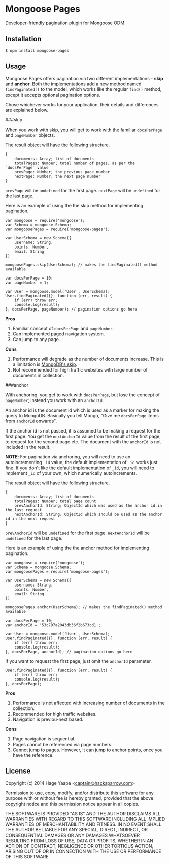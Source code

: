 Mongoose Pages
==============

Developer-friendly pagination plugin for Mongoose ODM.

## Installation

```
$ npm install mongoose-pages
```

## Usage

Mongoose Pages offers pagination via two different implementations - **skip** and **anchor**. Both the implementations add a new method named `findPaginated()` to the model, which works like the regular `find()` method, except it accepts optional pagination options.

Chose whichever works for your application, their details and differences are explained below.

###skip

When you work with skip, you will get to work with the familiar `docsPerPage` and `pageNumber` objects.

The result object will have the following structure.

```
{
    documents: Array; list of documents
    totalPages: Number; total number of pages, as per the `docsPerPage` value
    prevPage: NUmber; the previous page number
    nextPage: Number; the next page number
}
```

`prevPage` will be `undefined` for the first page. `nextPage` will be `undefined` for the last page.

Here is an example of using the the skip method for implementing pagination.

```
var mongoose = require('mongoose');
var Schema = mongoose.Schema;
var mongoosePages = require('mongoose-pages');

var UserSchema = new Schema({
    username: String,
    points: Number,
    email: String
})

mongoosePages.skip(UserSchema); // makes the findPaginated() method available

var docsPerPage = 10;
var pageNumber = 1;

var User = mongoose.model('User', UserSchema);
User.findPaginated({}, function (err, result) {
    if (err) throw err;
    console.log(result);
}, docsPerPage, pageNumber); // pagination options go here

```

**Pros**

1. Familiar concept of `docsPerPage` and `pageNumber`.
2. Can implemented paged navigation system.
3. Can jump to any page.

**Cons**

1. Performance will degrade as the number of documents increase. This is a limitation is [MongoDB's skip](http://docs.mongodb.org/manual/reference/method/cursor.skip/).
2. Not recommended for high traffic websites with large number of documents in collection.

###anchor

With anchoring, you get to work with `docsPerPage`, but lose the concept of `pageNumber`; instead you work with an `anchorId`.

An anchor id is the document id which is used as a marker for making the query to MongoDB. Basically you tell Mongo, "Give me `docsPerPage` items from `anchorId` onwards".

If the anchor id is not passed, it is assumed to be making a request for the first page. You get the `nextAnchorId` value from the result of the first page, to request for the second page etc. The document with the `anchorId` is not included in the result.

**NOTE**: For pagination via anchoring, you will need to use an autoincrementing `_id` value; the default implementation of `_id` works just fine. If you don't like the default implementation of `_id`, you will need to implement `_id` of your own, which numerically autoincrements.

The result object will have the following structure.

```
{
    documents: Array; list of documents
    totalPages: Number; total page count
    prevAnchorId: String; ObjectId which was used as the anchor id in the last request
    nextAnchorId: String; ObjectId which should be used as the anchor id in the next request
}
```

`prevAnchorId` will be `undefined` for the first page. `nextAnchorId` will be `undefined` for the last page.

Here is an example of using the the anchor method for implementing pagination.

```
var mongoose = require('mongoose');
var Schema = mongoose.Schema;
var mongoosePages = require('mongoose-pages');

var UserSchema = new Schema({
    username: String,
    points: Number,
    email: String
})

mongoosePages.anchor(UserSchema); // makes the findPaginated() method available

var docsPerPage = 10;
var anchorId = '53c797a2043db36f2b673cd1';

var User = mongoose.model('User', UserSchema);
User.findPaginated({}, function (err, result) {
    if (err) throw err;
    console.log(result);
}, docsPerPage, anchorId); // pagination options go here
```

If you want to request the first page, just omit the `anchorId` parameter.

```
User.findPaginated({}, function (err, result) {
    if (err) throw err;
    console.log(result);
}, docsPerPage);
```

**Pros**

1. Performance is not affected with increasing number of documents in the collection.
2. Recommended for high traffic websites.
3. Navigation is previou-next based.

**Cons**

1. Page navigation is sequential.
2. Pages cannot be referenced via page numbers.
3. Cannot jump to pages. However, it can jump to anchor points, once you have the reference.


## License

Copyright (c) 2014 Hage Yaapa &lt;captain@hacksparrow.com&gt;

Permission to use, copy, modify, and/or distribute this software for any purpose with or without fee is hereby granted, provided that the above copyright notice and this permission notice appear in all copies.

THE SOFTWARE IS PROVIDED "AS IS" AND THE AUTHOR DISCLAIMS ALL WARRANTIES WITH REGARD TO THIS SOFTWARE INCLUDING ALL IMPLIED WARRANTIES OF MERCHANTABILITY AND FITNESS. IN NO EVENT SHALL THE AUTHOR BE LIABLE FOR ANY SPECIAL, DIRECT, INDIRECT, OR CONSEQUENTIAL DAMAGES OR ANY DAMAGES WHATSOEVER RESULTING FROM LOSS OF USE, DATA OR PROFITS, WHETHER IN AN ACTION OF CONTRACT, NEGLIGENCE OR OTHER TORTIOUS ACTION, ARISING OUT OF OR IN CONNECTION WITH THE USE OR PERFORMANCE OF THIS SOFTWARE.
